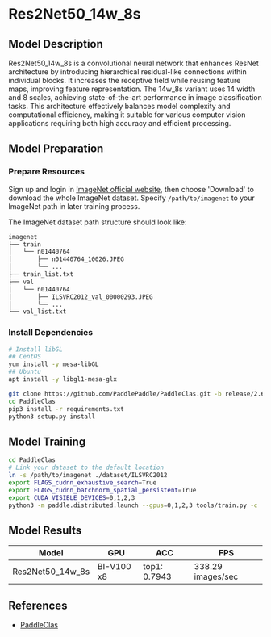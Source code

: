 # Res2Net50_14w_8s

## Model Description

Res2Net50_14w_8s is a convolutional neural network that enhances ResNet architecture by introducing hierarchical
residual-like connections within individual blocks. It increases the receptive field while reusing feature maps,
improving feature representation. The 14w_8s variant uses 14 width and 8 scales, achieving state-of-the-art performance
in image classification tasks. This architecture effectively balances model complexity and computational efficiency,
making it suitable for various computer vision applications requiring both high accuracy and efficient processing.

## Model Preparation

### Prepare Resources

Sign up and login in [ImageNet official website](https://www.image-net.org/index.php), then choose 'Download' to
download the whole ImageNet dataset. Specify `/path/to/imagenet` to your ImageNet path in later training process.

The ImageNet dataset path structure should look like:

```bash
imagenet
├── train
│   └── n01440764
│       ├── n01440764_10026.JPEG
│       └── ...
├── train_list.txt
├── val
│   └── n01440764
│       ├── ILSVRC2012_val_00000293.JPEG
│       └── ...
└── val_list.txt
```

### Install Dependencies

```bash
# Install libGL
## CentOS
yum install -y mesa-libGL
## Ubuntu
apt install -y libgl1-mesa-glx

git clone https://github.com/PaddlePaddle/PaddleClas.git -b release/2.6 --depth=1
cd PaddleClas
pip3 install -r requirements.txt
python3 setup.py install
```

## Model Training

```bash
cd PaddleClas
# Link your dataset to the default location
ln -s /path/to/imagenet ./dataset/ILSVRC2012
export FLAGS_cudnn_exhaustive_search=True
export FLAGS_cudnn_batchnorm_spatial_persistent=True
export CUDA_VISIBLE_DEVICES=0,1,2,3
python3 -m paddle.distributed.launch --gpus=0,1,2,3 tools/train.py -c ./ppcls/configs/ImageNet/Res2Net/Res2Net50_14w_8s.yaml -o Arch.pretrained=False -o Global.device=gpu
```

## Model Results

| Model            | GPU        | ACC          | FPS               |
|------------------|------------|--------------|-------------------|
| Res2Net50_14w_8s | BI-V100 x8 | top1: 0.7943 | 338.29 images/sec |

## References

- [PaddleClas](https://github.com/PaddlePaddle/PaddleClas)
